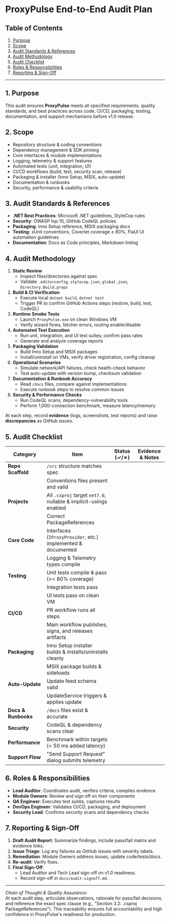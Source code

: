 # ProxyPulse End-to-End Audit Plan

## Table of Contents
1. [Purpose](#1-purpose)  
2. [Scope](#2-scope)  
3. [Audit Standards & References](#3-audit-standards--references)  
4. [Audit Methodology](#4-audit-methodology)  
5. [Audit Checklist](#5-audit-checklist)  
6. [Roles & Responsibilities](#6-roles--responsibilities)  
7. [Reporting & Sign-Off](#7-reporting--sign-off)  

---

## 1. Purpose
This audit ensures **ProxyPulse** meets all specified requirements, quality standards, and best practices across code, CI/CD, packaging, testing, documentation, and support mechanisms before v1.0 release.

## 2. Scope
- Repository structure & coding conventions  
- Dependency management & SDK pinning  
- Core interfaces & module implementations  
- Logging, telemetry & support features  
- Automated tests (unit, integration, UI)  
- CI/CD workflows (build, test, security scan, release)  
- Packaging & installer (Inno Setup, MSIX, auto-update)  
- Documentation & runbooks  
- Security, performance & usability criteria  

## 3. Audit Standards & References
- **.NET Best Practices**: Microsoft .NET guidelines, StyleCop rules  
- **Security**: OWASP top 10, GitHub CodeQL policies  
- **Packaging**: Inno Setup reference, MSIX packaging docs  
- **Testing**: xUnit conventions, Coverlet coverage ≥ 80%, FlaUI UI automation guidelines  
- **Documentation**: Docs as Code principles, Markdown linting  

## 4. Audit Methodology
1. **Static Review**  
   - Inspect files/directories against spec  
   - Validate `.editorconfig`, `stylecop.json`, `global.json`, `Directory.Build.props`  
2. **Build & CI Verification**  
   - Execute local `dotnet build`, `dotnet test`  
   - Trigger PR to confirm GitHub Actions steps (restore, build, test, CodeQL)  
3. **Runtime Smoke Tests**  
   - Launch `ProxyPulse.exe` on clean Windows VM  
   - Verify wizard flows, fetcher errors, routing enable/disable  
4. **Automated Test Execution**  
   - Run unit, integration, and UI test suites; confirm pass rates  
   - Generate and analyze coverage reports  
5. **Packaging Validation**  
   - Build Inno Setup and MSIX packages  
   - Install/uninstall on VMs, verify driver registration, config cleanup  
6. **Operational Scenarios**  
   - Simulate network/API failures, check health-check behavior  
   - Test auto-update with version bump, checksum validation  
7. **Documentation & Runbook Accuracy**  
   - Read `/docs` files, compare against implementations  
   - Execute runbook steps to resolve common issues  
8. **Security & Performance Checks**  
   - Run CodeQL scans, dependency-vulnerability tools  
   - Perform 1,000-connection benchmark, measure latency/memory  

At each step, record **evidence** (logs, screenshots, test reports) and raise **discrepancies** as GitHub issues.

## 5. Audit Checklist

| Category                | Item                                                              | Status (✓/✗) | Evidence & Notes                                            |
|-------------------------|-------------------------------------------------------------------|--------------|-------------------------------------------------------------|
| **Repo Scaffold**       | `/src` structure matches spec                                     |              |                                                             |
|                         | Conventions files present and valid                               |              |                                                             |
| **Projects**            | All `.csproj` target `net7.0`, nullable & implicit-usings enabled |              |                                                             |
|                         | Correct PackageReferences                                         |              |                                                             |
| **Core Code**           | Interfaces (`IProxyProvider`, etc.) implemented & documented       |              |                                                             |
|                         | Logging & Telemetry types compile                                 |              |                                                             |
| **Testing**             | Unit tests compile & pass (>= 80% coverage)                       |              |                                                             |
|                         | Integration tests pass                                            |              |                                                             |
|                         | UI tests pass on clean VM                                         |              |                                                             |
| **CI/CD**               | PR workflow runs all steps                                        |              |                                                             |
|                         | Main workflow publishes, signs, and releases artifacts            |              |                                                             |
| **Packaging**           | Inno Setup installer builds & installs/uninstalls cleanly         |              |                                                             |
|                         | MSIX package builds & sideloads                                   |              |                                                             |
| **Auto-Update**         | Update feed schema valid                                          |              |                                                             |
|                         | UpdateService triggers & applies update                           |              |                                                             |
| **Docs & Runbooks**     | `/docs` files exist & accurate                                     |              |                                                             |
| **Security**            | CodeQL & dependency scans clear                                  |              |                                                             |
| **Performance**         | Benchmark within targets (< 50 ms added latency)                  |              |                                                             |
| **Support Flow**        | "Send Support Request" dialog submits telemetry                    |              |                                                             |

## 6. Roles & Responsibilities

- **Lead Auditor**: Coordinates audit, verifies criteria, compiles evidence  
- **Module Owners**: Review and sign off on their components  
- **QA Engineer**: Executes test suites, captures results  
- **DevOps Engineer**: Validates CI/CD, packaging, and deployment  
- **Security Lead**: Confirms security scans and dependency checks  

## 7. Reporting & Sign-Off

1. **Draft Audit Report**: Summarize findings, include pass/fail matrix and evidence links.  
2. **Issue Triage**: Log any failures as GitHub issues with severity labels.  
3. **Remediation**: Module Owners address issues, update code/tests/docs.  
4. **Re-audit**: Verify fixes.  
5. **Final Sign-Off**:  
   - Lead Auditor and Tech Lead sign-off on v1.0 readiness.  
   - Record sign-off in `docs/audit-signoff.md`.

---

*Chain of Thought & Quality Assurance:*  
At each audit step, articulate observations, rationale for pass/fail decisions, and reference the exact spec clause (e.g., "Section 3.2: .csproj PackageReferences"). This traceability ensures full accountability and high confidence in ProxyPulse's readiness for production.
